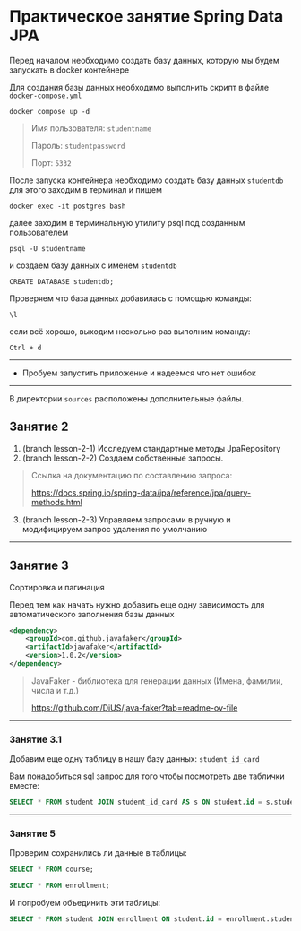 # Практическое занятие Spring Data JPA

Перед началом необходимо создать базу данных, которую мы будем запускать в docker контейнере

Для создания базы данных необходимо выполнить скрипт в файле `docker-compose.yml`

```shell
docker compose up -d
```
> Имя пользователя: `studentname`
> 
> Пароль: `studentpassword`
> 
> Порт: `5332`

После запуска контейнера необходимо создать базу данных `studentdb` для этого заходим в терминал и пишем

```shell
docker exec -it postgres bash
```
далее заходим в терминальную утилиту psql под созданным пользователем
```
psql -U studentname
```
и создаем базу данных с именем `studentdb`
```
CREATE DATABASE studentdb;
```
Проверяем что база данных добавилась с помощью команды:
```
\l
```
если всё хорошо, выходим несколько раз выполним команду:
```
Ctrl + d
```
---
* Пробуем запустить приложение и надеемся что нет ошибок
---
В директории `sources` расположены дополнительные файлы.

## Занятие 2
1. (branch lesson-2-1) Исследуем стандартные методы JpaRepository
2. (branch lesson-2-2) Создаем собственные запросы.

> Ссылка на документацию по составлению запроса:
> 
> https://docs.spring.io/spring-data/jpa/reference/jpa/query-methods.html

3. (branch lesson-2-3) Управляем запросами в ручную и модифицируем запрос удаления по умолчанию

---
## Занятие 3
Сортировка и пагинация

Перед тем как начать нужно добавить еще одну зависимость для автоматического заполнения базы данных
```xml
<dependency>
    <groupId>com.github.javafaker</groupId>
    <artifactId>javafaker</artifactId>
    <version>1.0.2</version>
</dependency>
```
> JavaFaker - библиотека для генерации данных (Имена, фамилии, числа и т.д.)
> 
> https://github.com/DiUS/java-faker?tab=readme-ov-file

---
### Занятие 3.1
Добавим еще одну таблицу в нашу базу данных: `student_id_card`

Вам понадобиться sql запрос для того чтобы посмотреть две таблички вместе:
```sql
SELECT * FROM student JOIN student_id_card AS s ON student.id = s.student_id;
```
---

### Занятие 5

Проверим сохранились ли данные в таблицы:
```sql
SELECT * FROM course; 
```
```sql
SELECT * FROM enrollment; 
```
И попробуем объединить эти таблицы:
```sql
SELECT * FROM student JOIN enrollment ON student.id = enrollment.student_id JOIN course c ON enrollment.course_id = c.id;
```
